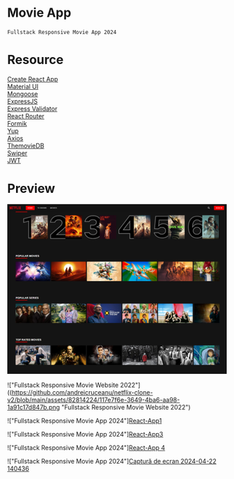 # Movie App

    Fullstack Responsive Movie App 2024


# Resource

[Create React App](https://create-react-app.dev/)<br>
[Material UI](https://create-react-app.dev/)<br>
[Mongoose](https://mongoosejs.com/)<br>
[ExpressJS](https://expressjs.com/)<br>
[Express Validator](https://express-validator.github.io/docs/)<br>
[React Router](https://reactrouter.com/)<br>
[Formik](https://formik.org/)<br>
[Yup](https://github.com/jquense/yup/)<br>
[Axios](https://axios-http.com/)<br>
[ThemovieDB](https://www.themoviedb.org/)<br>
[Swiper](https://swiperjs.com/)<br>
[JWT](https://github.com/auth0/node-jsonwebtoken)<br>

# Preview

![Fullstack Responsive Movie App 2024](https://github.com/andreicruceanu/netflix-clone-v2/blob/d38f53d0bb313d2fb3a2dca2b3943a047d5dc1e5/client/src/assets/preview/HomePage.png)

!["Fullstack Responsive Movie Website 2022"]((https://github.com/andreicruceanu/netflix-clone-v2/blob/main/assets/82814224/117e7f6e-3649-4ba6-aa98-1a91c17d847b.png "Fullstack Responsive Movie Website 2022")


!["Fullstack Responsive Movie App 2024"][React-App1](https://github.com/andreicruceanu/netflix-clone-v2/assets/82814224/8709d1f7-1d6f-4199-bb05-434bdb3169c2)

!["Fullstack Responsive Movie App 2024"][React-App3](https://github.com/andreicruceanu/netflix-clone-v2/assets/82814224/b34b6795-785c-4ca9-85ce-52e92fc2b582)


!["Fullstack Responsive Movie App 2024"][React-App 4](https://github.com/andreicruceanu/netflix-clone-v2/assets/82814224/945286d8-0cb1-4fd4-97b4-5cb620fec4ae)

!["Fullstack Responsive Movie App 2024"][Captură de ecran 2024-04-22 140436](https://github.com/andreicruceanu/netflix-clone-v2/assets/82814224/a5afa454-027b-45e2-adee-50998140fe9a)



